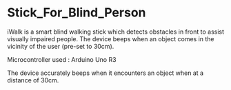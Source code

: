 # Stick_For_Blind_Person
iWalk is a smart blind walking stick which detects obstacles in front to assist visually impaired people. The device beeps when an object comes in the vicinity of the user (pre-set to 30cm).

Microcontroller used : Arduino Uno R3

The device accurately beeps when it encounters an object when at a distance of 30cm.

